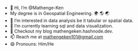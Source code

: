 - 👋 Hi, I’m @Mathenge-Ken
-  My degree is in Geospatial Engineering. :earth_africa:
:earth_americas:
:earth_asia:
- 👀 I’m interested in data analysis be it tabular or spatial data.
- 🌱 I’m currently learning sql and data visualization.
- :blue_book: Checkout my blog mathengeken.hashnode.dev.
- 📫 Reach me at mathengeken101@gmail.com
- 😄 Pronouns: Him/He
